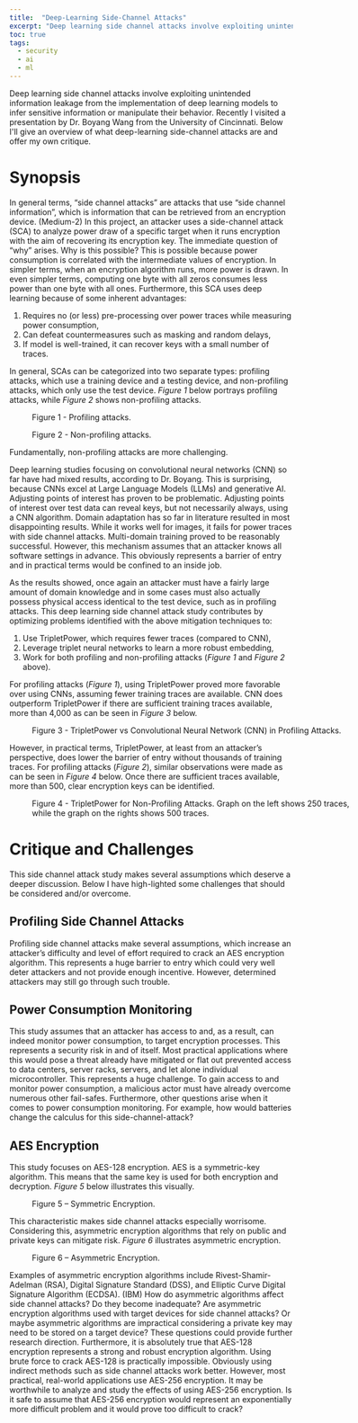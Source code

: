 ```yaml
---
title:  "Deep-Learning Side-Channel Attacks"
excerpt: "Deep learning side channel attacks involve exploiting unintended information leakage from the implementation of deep learning models to infer sensitive information or manipulate their behavior."
toc: true
tags:
  - security
  - ai
  - ml
---
```


Deep learning side channel attacks involve exploiting unintended information leakage from the implementation of deep learning models to infer sensitive information or manipulate their behavior. Recently I visited a presentation by Dr. Boyang Wang from the University of Cincinnati.  Below I'll give an overview of what deep-learning side-channel attacks are and offer my own critique.

# Synopsis
In general terms, “side channel attacks” are attacks that use “side channel information”, which is information that can be retrieved from an encryption device. (Medium-2) In this project, an attacker uses a side-channel attack (SCA) to analyze power draw of a specific target when it runs encryption with the aim of recovering its encryption key. The immediate question of “why” arises. Why is this possible? This is possible because power consumption is correlated with the intermediate values of encryption. In simpler terms, when an encryption algorithm runs, more power is drawn. In even simpler terms, computing one byte with all zeros consumes less power than one byte with all ones.
Furthermore, this SCA uses deep learning because of some inherent advantages:

1. Requires no (or less) pre-processing over power traces while measuring power consumption,
2. Can defeat countermeasures such as masking and random delays,
3. If model is well-trained, it can recover keys with a small number of traces.
   
In general, SCAs can be categorized into two separate types: profiling attacks, which use a training device and a testing device, and non-profiling attacks, which only use the test device. *Figure 1* below portrays profiling attacks, while *Figure 2* shows non-profiling attacks.  

<figure style="width: 580px" class="align-center">
  <img src="{{ site.url }}{{ site.baseurl }}/assets/images/profiling-attacks.png" alt="">
  <figcaption>Figure 1 - Profiling attacks.</figcaption>
</figure> 


<figure style="width: 580px" class="align-center">
  <img src="{{ site.url }}{{ site.baseurl }}/assets/images/non-profiling-attacks.png" alt="">
  <figcaption>Figure 2 - Non-profiling attacks.</figcaption>
</figure> 

Fundamentally, non-profiling attacks are more challenging.

Deep learning studies focusing on convolutional neural networks (CNN) so far have had mixed results, according to Dr. Boyang. This is surprising, because CNNs excel at Large Language Models (LLMs) and generative AI. Adjusting points of interest has proven to be problematic. Adjusting points of interest over test data can reveal keys, but not necessarily always, using a CNN algorithm.  Domain adaptation has so far in literature resulted in most disappointing results.  While it works well for images, it fails for power traces with side channel attacks. Multi-domain training proved to be reasonably successful.  However, this mechanism assumes that an attacker knows all software settings in advance.  This obviously represents a barrier of entry and in practical terms would be confined to an inside job.

As the results showed, once again an attacker must have a fairly large amount of domain knowledge and in some cases must also actually possess physical access identical to the test device, such as in profiling attacks.
This deep learning side channel attack study contributes by optimizing problems identified with the above mitigation techniques to:

1. Use TripletPower, which requires fewer traces (compared to CNN),
2. Leverage triplet neural networks to learn a more robust embedding,
3. Work for both profiling and non-profiling attacks (*Figure 1* and *Figure 2* above).
   
For profiling attacks (*Figure 1*), using TripletPower proved more favorable over using CNNs, assuming fewer training traces are available.  CNN does outperform TripletPower if there are sufficient training traces available, more than 4,000 as can be seen in *Figure 3* below.

<figure style="width: 580px" class="align-center">
  <img src="{{ site.url }}{{ site.baseurl }}/assets/images/triplet-power-vs-cnn.png" alt="">
  <figcaption>Figure 3 - TripletPower vs Convolutional Neural Network (CNN) in Profiling Attacks.</figcaption>
</figure> 

However, in practical terms, TripletPower, at least from an attacker’s perspective, does lower the barrier of entry without thousands of training traces.
For profiling attacks (*Figure 2*), similar observations were made as can be seen in *Figure 4* below.  Once there are sufficient traces available, more than 500, clear encryption keys can be identified.

<figure style="width: 580px" class="align-center">
  <img src="{{ site.url }}{{ site.baseurl }}/assets/images/triplet-power-non-profiling-attack.png" alt="">
  <figcaption>Figure 4 - TripletPower for Non-Profiling Attacks. Graph on the left shows 250 traces, while the graph on the rights shows 500 traces.</figcaption>
</figure> 

# Critique and Challenges
This side channel attack study makes several assumptions which deserve a deeper discussion.  Below I have high-lighted some challenges that should be considered and/or overcome.

## Profiling Side Channel Attacks
Profiling side channel attacks make several assumptions, which increase an attacker’s difficulty and level of effort required to crack an AES encryption algorithm.  This represents a huge barrier to entry which could very well deter attackers and not provide enough incentive.  However, determined attackers may still go through such trouble.

## Power Consumption Monitoring
This study assumes that an attacker has access to and, as a result, can indeed monitor power consumption, to target encryption processes.  This represents a security risk in and of itself.  Most practical applications where this would pose a threat already have mitigated or flat out prevented access to data centers, server racks, servers, and let alone individual microcontroller.  This represents a huge challenge.  To gain access to and monitor power consumption, a malicious actor must have already overcome numerous other fail-safes.
Furthermore, other questions arise when it comes to power consumption monitoring.  For example, how would batteries change the calculus for this side-channel-attack?

## AES Encryption
This study focuses on AES-128 encryption.  AES is a symmetric-key algorithm. This means that the same key is used for both encryption and decryption.  *Figure 5* below illustrates this visually.

<figure style="width: 300px" class="align-center">
  <img src="{{ site.url }}{{ site.baseurl }}/assets/images/symmetric-encryption.png" alt="">
  <figcaption>Figure 5 – Symmetric Encryption.</figcaption>
</figure> 

This characteristic makes side channel attacks especially worrisome.  Considering this, asymmetric encryption algorithms that rely on public and private keys can mitigate risk.  *Figure 6* illustrates asymmetric encryption.  

<figure style="width: 300px" class="align-center">
  <img src="{{ site.url }}{{ site.baseurl }}/assets/images/asymmetric-encryption.png" alt="">
  <figcaption>Figure 6 – Asymmetric Encryption.</figcaption>
</figure> 

Examples of asymmetric encryption algorithms include Rivest-Shamir-Adelman (RSA), Digital Signature Standard (DSS), and Elliptic Curve Digital Signature Algorithm (ECDSA). (IBM) 
How do asymmetric algorithms affect side channel attacks? Do they become inadequate? Are asymmetric encryption algorithms used with target devices for side channel attacks?  Or maybe asymmetric algorithms are impractical considering a private key may need to be stored on a target device?  These questions could provide further research direction.
Furthermore, it is absolutely true that AES-128 encryption represents a strong and robust encryption algorithm.  Using brute force to crack AES-128 is practically impossible.  Obviously using indirect methods such as side channel attacks work better.  However, most practical, real-world applications use AES-256 encryption.  It may be worthwhile to analyze and study the effects of using AES-256 encryption. Is it safe to assume that AES-256 encryption would represent an exponentially more difficult problem and it would prove too difficult to crack?
